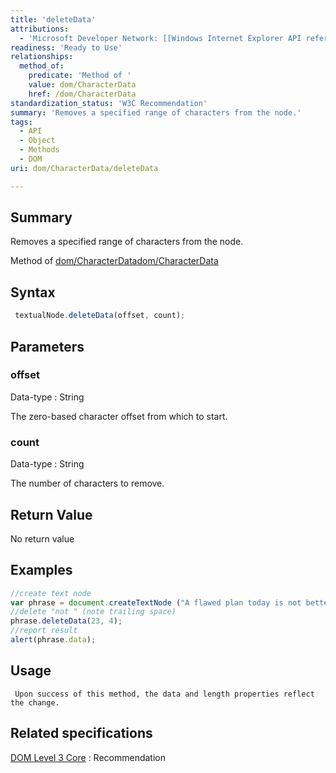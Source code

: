 ```yaml
---
title: 'deleteData'
attributions:
  - 'Microsoft Developer Network: [[Windows Internet Explorer API reference](http://msdn.microsoft.com/en-us/library/ie/hh828809%28v=vs.85%29.aspx) Article]'
readiness: 'Ready to Use'
relationships:
  method_of:
    predicate: 'Method of '
    value: dom/CharacterData
    href: /dom/CharacterData
standardization_status: 'W3C Recommendation'
summary: 'Removes a specified range of characters from the node.'
tags:
  - API
  - Object
  - Methods
  - DOM
uri: dom/CharacterData/deleteData

---
```

## Summary

Removes a specified range of characters from the node.

Method of [dom/CharacterData](/dom/CharacterData)[dom/CharacterData](/dom/CharacterData)

## Syntax

``` js
 textualNode.deleteData(offset, count);
```

## Parameters

### offset

 Data-type
:   String

 The zero-based character offset from which to start.

### count

 Data-type
:   String

 The number of characters to remove.

## Return Value

No return value

## Examples

``` js
//create text node
var phrase = document.createTextNode ("A flawed plan today is not better than a perfect plan tomorrow.");
//delete "not " (note trailing space)
phrase.deleteData(23, 4);
//report result
alert(phrase.data);
```

## Usage

     Upon success of this method, the data and length properties reflect the change.

## Related specifications

[DOM Level 3 Core](http://www.w3.org/TR/DOM-Level-3-Core/)
:   Recommendation
